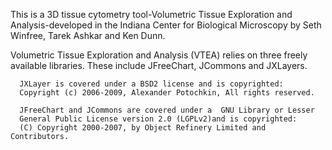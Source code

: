 This is a 3D tissue cytometry tool-Volumetric Tissue Exploration and Analysis-developed in the Indiana Center for Biological Microscopy by Seth Winfree, Tarek Ashkar and Ken Dunn.


 Volumetric Tissue Exploration and Analysis (VTEA) relies on three freely available libraries.  These include JFreeChart, JCommons and JXLayers.
 
      JXLayer is covered under a BSD2 license and is copyrighted: 
      Copyright (c) 2006-2009, Alexander Potochkin, All rights reserved.
      
      JFreeChart and JCommons are covered under a  GNU Library or Lesser 
      General Public License version 2.0 (LGPLv2)and is copyrighted:
      (C) Copyright 2000-2007, by Object Refinery Limited and Contributors. 
